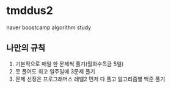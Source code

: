 # tmddus2
naver boostcamp algorithm study

## 나만의 규칙

1. 기본적으로 매일 한 문제씩 풀기(월화수목금 5일)
2. 못 풀어도 최고 일주일에 3문제 풀기
3. 문제 선정은 프로그래머스 레벨2 먼저 다 풀고 알고리즘별 백준 풀기
